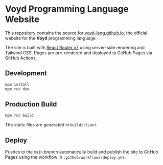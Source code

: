 # Voyd Programming Language Website

This repository contains the source for [voyd-lang.github.io](https://voyd-lang.github.io), the official website for the **Voyd** programming language.

The site is built with [React Router v7](https://reactrouter.com/) using server-side rendering and Tailwind CSS. Pages are pre-rendered and deployed to GitHub Pages via GitHub Actions.

## Development

```bash
npm install
npm run dev
```

## Production Build

```bash
npm run build
```

The static files are generated in `build/client`.

## Deploy

Pushes to the `main` branch automatically build and publish the site to GitHub Pages using the workflow in `.github/workflows/deploy.yml`.
